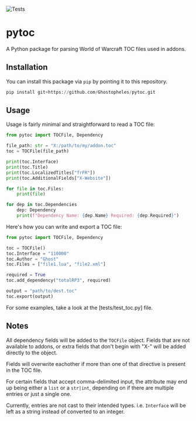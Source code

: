 ![Tests](https://github.com/Ghostopheles/pytoc/actions/workflows/tests.yml/badge.svg)

# pytoc

A Python package for parsing World of Warcraft TOC files used in addons.

## Installation

You can install this package via `pip` by pointing it to this repository.

```py
pip install git+https://github.com/Ghostopheles/pytoc.git
```

## Usage

Usage is fairly minimal and straightforward to read a TOC file:
```py
from pytoc import TOCFile, Dependency

file_path: str = "X:/path/to/my/addon.toc"
toc = TOCFile(file_path)

print(toc.Interface)
print(toc.Title)
print(toc.LocalizedTitles["frFR"])
print(toc.AdditionalFields["X-Website"])

for file in toc.Files:
    print(file)

for dep in toc.Dependencies
    dep: Dependency
    print(f"Dependency Name: {dep.Name} Required: {dep.Required}")
```

Here's how you can write and export a TOC file:
```py
from pytoc import TOCFile, Dependency

toc = TOCFile()
toc.Interface = "110000"
toc.Author = "Ghost"
toc.Files = ["file1.lua", "file2.xml"]

required = True
toc.add_dependency("totalRP3", required)

output = "path/to/dest.toc"
toc.export(output)
```

For some examples, take a look at the [tests/test_toc.py] file.

## Notes

All dependency fields will be added to the `TOCFile` object. Fields that are not available to addons, or extra fields that don't begin with "X-" will be added directly to the object.

Fields will overwrite eachother if more than one of that directive is present in the TOC file.

For certain fields that accept comma-delimited input, the attribute may end up being either a `list` or a `str|int`, depending on if there are multiple entries or just a single one.

Currently, entries are not cast to their intended types. i.e. `Interface` will be left as a string instead of converted to an integer.